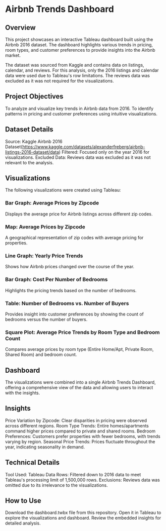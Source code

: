 # Airbnb Trends Dashboard

## Overview

This project showcases an interactive Tableau dashboard built using the Airbnb 2016 dataset. The dashboard highlights various trends in pricing, room types, and customer preferences to provide insights into the Airbnb market.

The dataset was sourced from Kaggle and contains data on listings, calendar, and reviews. For this analysis, only the 2016 listings and calendar data were used due to Tableau's row limitations. The reviews data was excluded as it was not required for the visualizations.

## Project Objectives
To analyze and visualize key trends in Airbnb data from 2016.
To identify patterns in pricing and customer preferences using intuitive visualizations.

## Dataset Details

Source: Kaggle Airbnb 2016 Dataset(https://www.kaggle.com/datasets/alexanderfreberg/airbnb-listings-2016-dataset/data)
Filtered: Focused only on the year 2016 for visualizations.
Excluded Data: Reviews data was excluded as it was not relevant to the analysis.

## Visualizations
The following visualizations were created using Tableau:

### Bar Graph: Average Prices by Zipcode

Displays the average price for Airbnb listings across different zip codes.
### Map: Average Prices by Zipcode

A geographical representation of zip codes with average pricing for properties.
### Line Graph: Yearly Price Trends

Shows how Airbnb prices changed over the course of the year.
### Bar Graph: Cost Per Number of Bedrooms

Highlights the pricing trends based on the number of bedrooms.
### Table: Number of Bedrooms vs. Number of Buyers

Provides insight into customer preferences by showing the count of bedrooms versus the number of buyers.
### Square Plot: Average Price Trends by Room Type and Bedroom Count

Compares average prices by room type (Entire Home/Apt, Private Room, Shared Room) and bedroom count.

## Dashboard
The visualizations were combined into a single Airbnb Trends Dashboard, offering a comprehensive view of the data and allowing users to interact with the insights.


## Insights
Price Variation by Zipcode: Clear disparities in pricing were observed across different regions.
Room Type Trends: Entire homes/apartments command higher prices compared to private and shared rooms.
Bedroom Preferences: Customers prefer properties with fewer bedrooms, with trends varying by region.
Seasonal Price Trends: Prices fluctuate throughout the year, indicating seasonality in demand.


## Technical Details
Tool Used: Tableau
Data Rows: Filtered down to 2016 data to meet Tableau's processing limit of 1,500,000 rows.
Exclusions: Reviews data was omitted due to its irrelevance to the visualizations.

## How to Use
Download the dashboard.twbx file from this repository.
Open it in Tableau to explore the visualizations and dashboard.
Review the embedded insights for detailed analysis.
